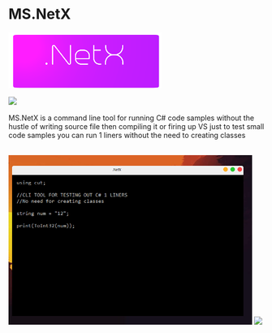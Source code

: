 # MS.NetX
![](Core/resources/icons/netx2.png)<p/>
![](https://github.com/SOFTAZ-ZW/MS.NetX/blob/master/Core/resources/icons/NETX2.png)<p/>
MS.NetX is a command line tool for running C# code samples without the hustle of writing source file then compiling it or firing up VS just to test small code samples you can run 1 liners without the need 
to creating classes<p/>
<br>
![](core/resources/images/screenshort.png)
![](https://github.com/SOFTAZ-ZW/MS.NetX/blob/master/Core/resources/images/screenshort.png)
